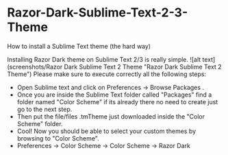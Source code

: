 # Razor-Dark-Sublime-Text-2-3-Theme
How to install a Sublime Text theme (the hard way)

Installing Razor Dark theme on Sublime Text 2/3 is really simple.
![alt text](screenshots/Razor Dark Sublime Text 2 Theme "Razor Dark Sublime Text 2 Theme")
Please make sure to execute correctly all the following steps:

- Open Sublime text and click on Preferences -> Browse Packages .
- Once you are inside the Sublime Text folder called "Packages" find a folder named "Color Scheme" if its already there no need to create just go to the next step.
- Then put the file/files .tmTheme just downloaded inside the "Color Scheme" folder.
- Cool! Now you should be able to select your custom themes by browsing to "Color Scheme". 
- Preferences -> Color Scheme -> Color Scheme -> Razor Dark 
